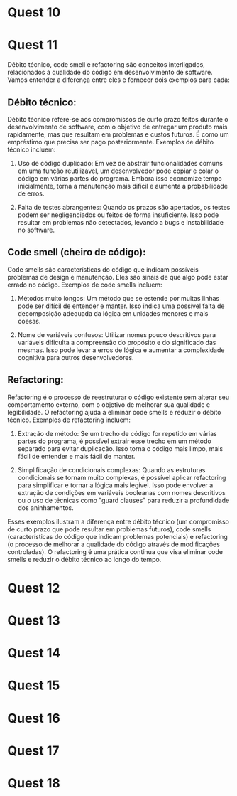 # Quest 10



# Quest 11
Débito técnico, code smell e refactoring são conceitos interligados, relacionados à qualidade do código em desenvolvimento de software. Vamos entender a diferença entre eles e fornecer dois exemplos para cada:

## Débito técnico:
Débito técnico refere-se aos compromissos de curto prazo feitos durante o desenvolvimento de software, com o objetivo de entregar um produto mais rapidamente, mas que resultam em problemas e custos futuros. É como um empréstimo que precisa ser pago posteriormente. Exemplos de débito técnico incluem:

1. Uso de código duplicado: Em vez de abstrair funcionalidades comuns em uma função reutilizável, um desenvolvedor pode copiar e colar o código em várias partes do programa. Embora isso economize tempo inicialmente, torna a manutenção mais difícil e aumenta a probabilidade de erros.

2. Falta de testes abrangentes: Quando os prazos são apertados, os testes podem ser negligenciados ou feitos de forma insuficiente. Isso pode resultar em problemas não detectados, levando a bugs e instabilidade no software.

##  Code smell (cheiro de código):
Code smells são características do código que indicam possíveis problemas de design e manutenção. Eles são sinais de que algo pode estar errado no código. Exemplos de code smells incluem:

1. Métodos muito longos: Um método que se estende por muitas linhas pode ser difícil de entender e manter. Isso indica uma possível falta de decomposição adequada da lógica em unidades menores e mais coesas.

2. Nome de variáveis confusos: Utilizar nomes pouco descritivos para variáveis dificulta a compreensão do propósito e do significado das mesmas. Isso pode levar a erros de lógica e aumentar a complexidade cognitiva para outros desenvolvedores.

##  Refactoring:
Refactoring é o processo de reestruturar o código existente sem alterar seu comportamento externo, com o objetivo de melhorar sua qualidade e legibilidade. O refactoring ajuda a eliminar code smells e reduzir o débito técnico. Exemplos de refactoring incluem:

1. Extração de método: Se um trecho de código for repetido em várias partes do programa, é possível extrair esse trecho em um método separado para evitar duplicação. Isso torna o código mais limpo, mais fácil de entender e mais fácil de manter.

2. Simplificação de condicionais complexas: Quando as estruturas condicionais se tornam muito complexas, é possível aplicar refactoring para simplificar e tornar a lógica mais legível. Isso pode envolver a extração de condições em variáveis booleanas com nomes descritivos ou o uso de técnicas como "guard clauses" para reduzir a profundidade dos aninhamentos.

Esses exemplos ilustram a diferença entre débito técnico (um compromisso de curto prazo que pode resultar em problemas futuros), code smells (características do código que indicam problemas potenciais) e refactoring (o processo de melhorar a qualidade do código através de modificações controladas). O refactoring é uma prática contínua que visa eliminar code smells e reduzir o débito técnico ao longo do tempo.


# Quest 12



# Quest 13



# Quest 14



# Quest 15



# Quest 16



# Quest 17



# Quest 18


